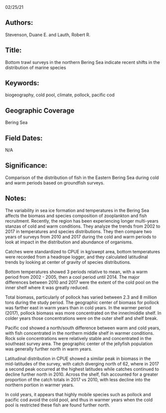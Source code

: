 02/25/21
## Authors:
Stevenson, Duane E. and Lauth, Robert R.
## Title:
Bottom trawl surveys in the northern Bering Sea indicate recent shifts in the distribution of marine species
## Keywords:
biogeography, cold pool, climate, pollock, pacific cod
## Geographic Coverage
Bering Sea
## Field Dates:
N/A
## Significance:
Comparison of the distribution of fish in the Eastern Bering Sea during cold and warm periods based on groundfish surveys.

## Notes:
The variability in sea ice formation and temperatures in the Bering Sea affects the biomass and species composition of zooplankton and fish recruitment. Recently, the region has been experiencing longer multi-years stanzas of cold and warm conditions. They analyze the trends from 2002 to 2017 in temperatures and species distributions. They then compare two years of surveys from 2010 and 2017 during the cold and warm periods to look at impact in the distribution and abundance of organisms.

Catches were standardized to CPUE in kg/swept area, bottom temperatures were recorded from a headrope logger, and they calculated latitudinal trends by looking at center of gravity of species distributions.

Bottom temperatures showed 3 periods relative to mean, with a warm period from 2002 - 2005, then a cool period until 2014. The major differences between 2010 and 2017 were the extent of the cold pool on the inner shelf where it was greatly reduced.

Total biomass, particularly of pollock has varied between 2.3 and 8 million tons during the study period. The geographic center of biomass for pollock was farther east in warm years than in cold years. In the warmer period (2017), pollock biomass was more concentrated on the inner/middle shelf. In colder years those concentrations were on the outer shelf and shelf break.

Pacific cod showed a north/south difference between warm and cold years, with fish concentrated in the northern middle shelf in warmer conditions. Rock sole concentrations were relatively stable and concentrated in the southeast survey area. The geographic center of the jellyfish population was generally further north in warm years.

Latitudinal distribution in CPUE showed a similar peak in biomass in the mid-latitudes of the survey, with catch diverging north of 62, where in 2017 a second peak occurred at the highest latitudes while catches continued to decline further north in 2010. Across the shelf, fish accounted for a greater proportion of the catch totals in 2017 vs 2010, with less decline into the northern portion in warmer years.

In cold years, it appears that highly mobile species such as pollock and pacific cod avoid the cold pool, and thus in warmer years when the cold pool is restricted these fish are found further north.
